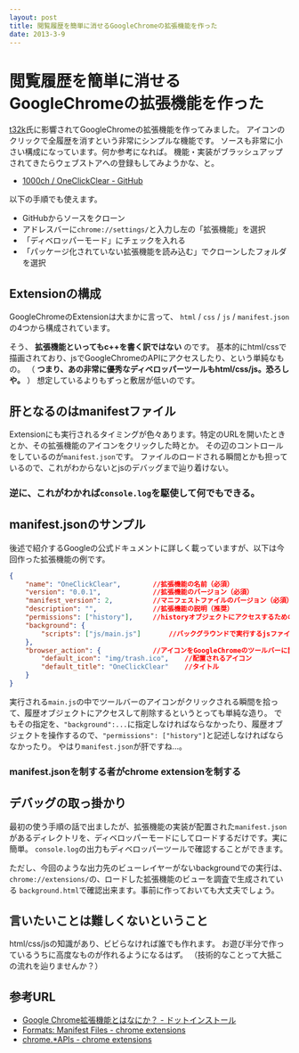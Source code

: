 ```yaml
---
layout: post
title: 閲覧履歴を簡単に消せるGoogleChromeの拡張機能を作った
date: 2013-3-9
---
```


# 閲覧履歴を簡単に消せるGoogleChromeの拡張機能を作った

[t32k](https://twitter.com/t32k/)氏に影響されてGoogleChromeの拡張機能を作ってみました。
アイコンのクリックで全履歴を消すという非常にシンプルな機能です。
ソースも非常に小さい構成になっています。何か参考になれば。
機能・実装がブラッシュアップされてきたらウェブストアへの登録もしてみようかな、と。

- [1000ch / OneClickClear - GitHub](https://github.com/1000ch/OneClickClear)

以下の手順でも使えます。

- GitHubからソースをクローン
- アドレスバーに`chrome://settings/`と入力し左の「拡張機能」を選択
- 「ディベロッパーモード」にチェックを入れる
- 「パッケージ化されていない拡張機能を読み込む」でクローンしたフォルダを選択

## Extensionの構成

GoogleChromeのExtensionは大まかに言って、
`html` / `css` / `js` / `manifest.json`の4つから構成されています。

そう、 **拡張機能といってもc++を書く訳ではない** のです。
基本的にhtml/cssで描画されており、jsでGoogleChromeのAPIにアクセスしたり、という単純なもの。
（ **つまり、あの非常に優秀なディベロッパーツールもhtml/css/js。恐ろしや。** ）
想定しているよりもずっと敷居が低いのです。

## 肝となるのはmanifestファイル

Extensionにも実行されるタイミングが色々あります。特定のURLを開いたときとか、その拡張機能のアイコンをクリックした時とか。
その辺のコントロールをしているのが`manifest.json`です。
ファイルのロードされる瞬間とかも担っているので、これがわからないとjsのデバッグまで辿り着けない。

### 逆に、これがわかれば`console.log`を駆使して何でもできる。

## manifest.jsonのサンプル

後述で紹介するGoogleの公式ドキュメントに詳しく載っていますが、以下は今回作った拡張機能の例です。

```json
{
	"name": "OneClickClear",		//拡張機能の名前（必須）
	"version": "0.0.1",				//拡張機能のバージョン（必須）
	"manifest_version": 2,			//マニフェストファイルのバージョン（必須）
	"description": "",				//拡張機能の説明（推奨）
	"permissions": ["history"],		//historyオブジェクトにアクセスするための許可
	"background": {
		"scripts": ["js/main.js"]		//バックグラウンドで実行するjsファイル
	},
	"browser_action": {				//アイコンをGoogleChromeのツールバーに置くのでその設定
		"default_icon": "img/trash.ico",	//配置されるアイコン
		"default_title": "OneClickClear"	//タイトル
	}
}
```

実行される`main.js`の中でツールバーのアイコンがクリックされる瞬間を拾って、履歴オブジェクトにアクセスして削除するというとっても単純な造り。
でもその指定を、`"background":...`に指定しなければならなかったり、履歴オブジェクトを操作するので、`"permissions": ["history"]`と記述しなければならなかったり。
やはり`manifest.json`が肝ですね…。

### manifest.jsonを制する者がchrome extensionを制する

## デバッグの取っ掛かり

最初の使う手順の話で出ましたが、拡張機能の実装が配置された`manifest.json`があるディレクトリを、ディベロッパーモードにしてロードするだけです。実に簡単。
`console.log`の出力もディベロッパーツールで確認することができます。

ただし、今回のような出力先のビューレイヤーがないbackgroundでの実行は、`chrome://extensions/`の、ロードした拡張機能のビューを調査で生成されている
`background.html`で確認出来ます。事前に作っておいても大丈夫でしょう。

## 言いたいことは難しくないということ

html/css/jsの知識があり、ビビらなければ誰でも作れます。
お遊び半分で作っているうちに高度なものが作れるようになるはず。
（技術的なことって大抵この流れを辿りませんか？）

## 参考URL

- [Google Chrome拡張機能とはなにか？ - ドットインストール](http://dotinstall.com/lessons/basic_chrome_v2/14001)
- [Formats: Manifest Files - chrome extensions](http://developer.chrome.com/extensions/manifest.html)
- [chrome.*APIs - chrome extensions](http://developer.chrome.com/extensions/api_index.html)
